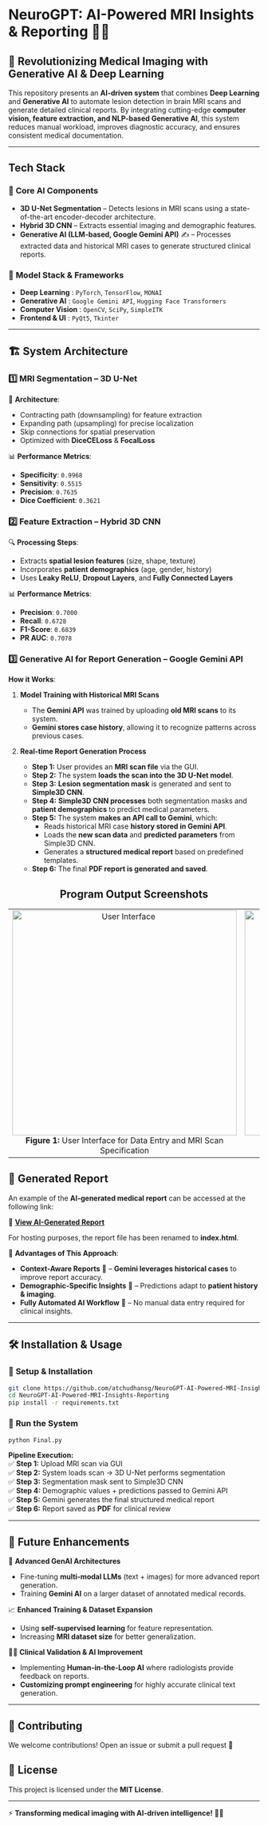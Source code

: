 # NeuroGPT: AI-Powered MRI Insights & Reporting 🤖💡

## 🏥 Revolutionizing Medical Imaging with Generative AI & Deep Learning

This repository presents an **AI-driven system** that combines **Deep Learning** and **Generative AI** to automate lesion detection in brain MRI scans and generate detailed clinical reports. By integrating cutting-edge **computer vision, feature extraction, and NLP-based Generative AI**, this system reduces manual workload, improves diagnostic accuracy, and ensures consistent medical documentation. 

---

## Tech Stack

### 🎯 **Core AI Components**
- **3D U-Net Segmentation** – Detects lesions in MRI scans using a state-of-the-art encoder-decoder architecture.
- **Hybrid 3D CNN** – Extracts essential imaging and demographic features.
- **Generative AI (LLM-based, Google Gemini API)** ✍ – Processes extracted data and historical MRI cases to generate structured clinical reports.

### 💾 **Model Stack & Frameworks**
- **Deep Learning** : `PyTorch`, `TensorFlow`, `MONAI`
- **Generative AI** : `Google Gemini API`, `Hugging Face Transformers`
- **Computer Vision** : `OpenCV`, `SciPy`, `SimpleITK`
- **Frontend & UI** : `PyQt5`, `Tkinter`

---

## 🏗️ System Architecture

### **1️⃣ MRI Segmentation – 3D U-Net**
🔬 **Architecture**:  
- Contracting path (downsampling) for feature extraction  
- Expanding path (upsampling) for precise localization  
- Skip connections for spatial preservation  
- Optimized with **DiceCELoss** & **FocalLoss**

📊 **Performance Metrics**:  
- **Specificity**: `0.9968`  
- **Sensitivity**: `0.5515`  
- **Precision**: `0.7635`  
- **Dice Coefficient**: `0.3621`  

### **2️⃣ Feature Extraction – Hybrid 3D CNN**
🔍 **Processing Steps**:  
- Extracts **spatial lesion features** (size, shape, texture)  
- Incorporates **patient demographics** (age, gender, history)  
- Uses **Leaky ReLU**, **Dropout Layers**, and **Fully Connected Layers**

📊 **Performance Metrics**:  
- **Precision**: `0.7000`  
- **Recall**: `0.6728`  
- **F1-Score**: `0.6839`  
- **PR AUC**: `0.7078`  

### **3️⃣ Generative AI for Report Generation – Google Gemini API**  
**How it Works**:  
1. **Model Training with Historical MRI Scans**  
   - The **Gemini API** was trained by uploading **old MRI scans** to its system.  
   - **Gemini stores case history**, allowing it to recognize patterns across previous cases.  
   
2. **Real-time Report Generation Process**  
   - **Step 1:** User provides an **MRI scan file** via the GUI.  
   - **Step 2:** The system **loads the scan into the 3D U-Net model**.  
   - **Step 3:** **Lesion segmentation mask** is generated and sent to **Simple3D CNN**.  
   - **Step 4:** **Simple3D CNN processes** both segmentation masks and **patient demographics** to predict medical parameters.  
   - **Step 5:** The system **makes an API call to Gemini**, which:  
     - Reads historical MRI case **history stored in Gemini API**.  
     - Loads the **new scan data** and **predicted parameters** from Simple3D CNN.  
     - Generates a **structured medical report** based on predefined templates.  
   - **Step 6:** The final **PDF report is generated and saved**.



<h2 align="center">Program Output Screenshots</h2>

<table align="center">
  <tr>
    <td align="center">
      <img src="output2.png" alt="User Interface" width="450"/>
      <br/><b>Figure 1:</b> User Interface for Data Entry and MRI Scan Specification
    </td>
    <td align="center">
       <img src="output1.png" alt="Segmentation Output" width="450"/>
       <br/><b>Figure 2:</b> Segmentation Output of the model (slice adjustable in code)
    </td>
  </tr>
</table>



## 📄 Generated Report

An example of the **AI-generated medical report** can be accessed at the following link:

🔗 **[View AI-Generated Report](https://atchudhansg.github.io/NeuroGPT-AI-Powered-MRI-Insights-Reporting/)**

For hosting purposes, the report file has been renamed to **index.html**.


🚀 **Advantages of This Approach**:  
- **Context-Aware Reports** 📜 – **Gemini leverages historical cases** to improve report accuracy.  
- **Demographic-Specific Insights** 👤 – Predictions adapt to **patient history & imaging**.  
- **Fully Automated AI Workflow** 🔄 – No manual data entry required for clinical insights.  

---

## 🛠️ Installation & Usage

### 🔧 **Setup & Installation**
```bash
git clone https://github.com/atchudhansg/NeuroGPT-AI-Powered-MRI-Insights-Reporting.git
cd NeuroGPT-AI-Powered-MRI-Insights-Reporting
pip install -r requirements.txt

```
### 🚀 **Run the System**
```bash
python Final.py
```
**Pipeline Execution:**  
✅ **Step 1:** Upload MRI scan via GUI  
✅ **Step 2:** System loads scan → 3D U-Net performs segmentation  
✅ **Step 3:** Segmentation mask sent to Simple3D CNN  
✅ **Step 4:** Demographic values + predictions passed to Gemini API  
✅ **Step 5:** Gemini generates the final structured medical report  
✅ **Step 6:** Report saved as **PDF** for clinical review  

---

## 🌟 Future Enhancements  
🔮 **Advanced GenAI Architectures**  
- Fine-tuning **multi-modal LLMs** (text + images) for more advanced report generation.  
- Training **Gemini AI** on a larger dataset of annotated medical records.  

📈 **Enhanced Training & Dataset Expansion**  
- Using **self-supervised learning** for feature representation.  
- Increasing **MRI dataset size** for better generalization.  

🧑‍⚕️ **Clinical Validation & AI Improvement**  
- Implementing **Human-in-the-Loop AI** where radiologists provide feedback on reports.  
- **Customizing prompt engineering** for highly accurate clinical text generation.  

---

## 🤝 Contributing  
We welcome contributions! Open an issue or submit a pull request 🚀  

## 📜 License  
This project is licensed under the **MIT License**.  

---  

⚡ **Transforming medical imaging with AI-driven intelligence!** 🏥🤖  
